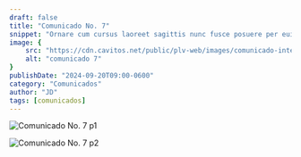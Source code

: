 ```yaml
---
draft: false
title: "Comunicado No. 7"
snippet: "Ornare cum cursus laoreet sagittis nunc fusce posuere per euismod dis vehicula a, semper fames lacus maecenas dictumst pulvinar neque enim non potenti. Torquent hac sociosqu eleifend potenti."
image: {
    src: "https://cdn.cavitos.net/public/plv-web/images/comunicado-interno.jpg?&fit=crop&w=430&h=240",
    alt: "comunicado 7"
}
publishDate: "2024-09-20T09:00-0600"
category: "Comunicados"
author: "JD"
tags: [comunicados]
---
```


![Comunicado No. 7 p1](https://cdn.cavitos.net/public/plv-web/documents/comunicado-7-1.jpg)

![Comunicado No. 7 p2](https://cdn.cavitos.net/public/plv-web/documents/comunicado-7-2.jpg)
